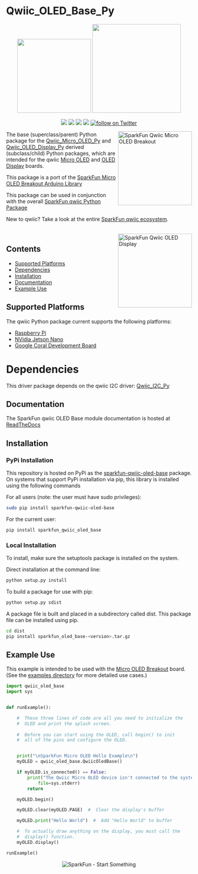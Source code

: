 Qwiic_OLED_Base_Py
===================

<p align="center">
   <img src="https://cdn.sparkfun.com/assets/custom_pages/2/7/2/qwiic-logo-registered.jpg"  width=200>  
   <img src="https://www.python.org/static/community_logos/python-logo-master-v3-TM.png"  width=240>   
</p>
<p align="center">
	<a href="https://pypi.org/project/sparkfun-qwiic-oled-base/" alt="Package">
		<img src="https://img.shields.io/pypi/pyversions/sparkfun_qwiic_oled_base.svg" /></a>
	<a href="https://github.com/sparkfun/Qwiic_OLED_Base_Py/issues" alt="Issues">
		<img src="https://img.shields.io/github/issues/sparkfun/Qwiic_OLED_Base_Py.svg" /></a>
	<a href="https://qwiic-oled-base-py.readthedocs.io/en/latest/index.html" alt="Documentation">
		<img src="https://readthedocs.org/projects/qwiic-oled-base-py/badge/?version=latest&style=flat" /></a>
	<a href="https://github.com/sparkfun/Qwiic_OLED_Base_Py/blob/master/LICENSE" alt="License">
		<img src="https://img.shields.io/badge/license-MIT-blue.svg" /></a>
	<a href="https://twitter.com/intent/follow?screen_name=sparkfun">
        	<img src="https://img.shields.io/twitter/follow/sparkfun.svg?style=social&logo=twitter"
           	 alt="follow on Twitter"></a>
	
</p>

<img src="https://cdn.sparkfun.com//assets/parts/1/2/6/2/1/14532-SparkFun_Micro_OLED_Breakout__Qwiic_-01.jpg" align="right" width=200 alt="SparkFun Qwiic Micro OLED Breakout">

The base (superclass/parent) Python package for the [Qwiic_Micro_OLED_Py](https://github.com/sparkfun/Qwiic_Micro_OLED_Py) and [Qwiic_OLED_Display_Py](https://github.com/sparkfun/Qwiic_OLED__Display_Py) derived (subclass/child) Python packages, which are intended for the qwiic [Micro OLED](https://www.sparkfun.com/products/14532) and [OLED Display](https://www.sparkfun.com/products/17153) boards.

This package is a port of the [SparkFun Micro OLED Breakout Arduino Library](https://github.com/sparkfun/SparkFun_Micro_OLED_Arduino_Library)

This package can be used in conjunction with the overall [SparkFun qwiic Python Package](https://github.com/sparkfun/Qwiic_Py)

New to qwiic? Take a look at the entire [SparkFun qwiic ecosystem](https://www.sparkfun.com/qwiic).

<br>
<img src="https://cdn.sparkfun.com//assets/parts/1/6/1/3/5/17153-SparkFun_Qwiic_OLED_Display__0.91_in__128x32_-01.jpg" align="right" width=200 alt="SparkFun Qwiic OLED Display">

## Contents

* [Supported Platforms](#supported-platforms)
* [Dependencies](#dependencies)
* [Installation](#installation)
* [Documentation](#documentation)
* [Example Use](#example-use)

Supported Platforms
--------------------
The qwiic Python package current supports the following platforms:
* [Raspberry Pi](https://www.sparkfun.com/search/results?term=raspberry+pi)
* [NVidia Jetson Nano](https://www.sparkfun.com/products/15297)
* [Google Coral Development Board](https://www.sparkfun.com/products/15318)

Dependencies
================
This driver package depends on the qwiic I2C driver: 
[Qwiic_I2C_Py](https://github.com/sparkfun/Qwiic_I2C_Py)

Documentation
-------------
The SparkFun qwiic OLED Base module documentation is hosted at [ReadTheDocs](https://qwiic-oled-base-py.readthedocs.io/en/latest/index.html)

Installation
--------------

### PyPi Installation
This repository is hosted on PyPi as the [sparkfun-qwiic-oled-base](https://pypi.org/project/sparkfun-qwiic-oled-base/) package. On systems that support PyPi installation via pip, this library is installed using the following commands

For all users (note: the user must have sudo privileges):
```sh
sudo pip install sparkfun-qwiic-oled-base
```
For the current user:

```sh
pip install sparkfun_qwiic_oled_base
```

### Local Installation
To install, make sure the setuptools package is installed on the system.

Direct installation at the command line:
```sh
python setup.py install
```

To build a package for use with pip:
```sh
python setup.py sdist
 ```
A package file is built and placed in a subdirectory called dist. This package file can be installed using pip.
```sh
cd dist
pip install sparkfun_oled_base-<version>.tar.gz
```
  
Example Use
------------
This example is intended to be used with the [Micro OLED Breakout](https://www.sparkfun.com/products/14532) board. (See the <a href="https://github.com/sparkfun/Qwiic_OLED_Base_Py/tree/main/examples">examples directory</a> for more detailed use cases.)

```python
import qwiic_oled_base
import sys


def runExample():

    #  These three lines of code are all you need to initialize the
    #  OLED and print the splash screen.
  
    #  Before you can start using the OLED, call begin() to init
    #  all of the pins and configure the OLED.


    print("\nSparkFun Micro OLED Hello Example\n")
    myOLED = qwiic_oled_base.QwiicOledBase()

    if myOLED.is_connected() == False:
        print("The Qwiic Micro OLED device isn't connected to the system. Please check your connection", \
            file=sys.stderr)
        return

    myOLED.begin()

    myOLED.clear(myOLED.PAGE)  #  Clear the display's buffer

    myOLED.print("Hello World")  #  Add "Hello World" to buffer

    #  To actually draw anything on the display, you must call the
    #  display() function. 
    myOLED.display()

runExample()
```

<p align="center">
<img src="https://cdn.sparkfun.com/assets/custom_pages/3/3/4/dark-logo-red-flame.png" alt="SparkFun - Start Something">
</p>
